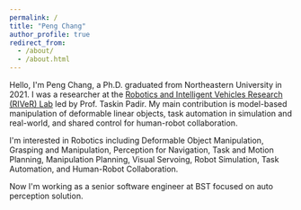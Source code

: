 ```yaml
---
permalink: /
title: "Peng Chang"
author_profile: true
redirect_from: 
  - /about/
  - /about.html
---
```


Hello, I'm Peng Chang, a Ph.D. graduated from Northeastern University in 2021. I was a researcher at the [Robotics and Intelligent Vehicles Research (RIVeR) Lab](http://robot.neu.edu/) led by Prof. Taskin Padir. My main contribution is model-based manipulation of deformable linear objects, task automation in simulation and real-world, and shared control for human-robot collaboration. 

I'm interested in Robotics including Deformable Object Manipulation, Grasping and Manipulation, Perception for Navigation, Task and Motion Planning, Manipulation Planning, Visual Servoing, Robot Simulation, Task Automation, and Human-Robot Collaboration.

Now I'm working as a senior software engineer at BST focused on auto perception solution.
